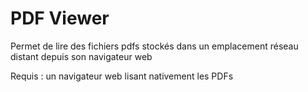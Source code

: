 # PDF Viewer

Permet de lire des fichiers pdfs stockés dans un emplacement réseau distant depuis son navigateur web

Requis : un navigateur web lisant nativement les PDFs

